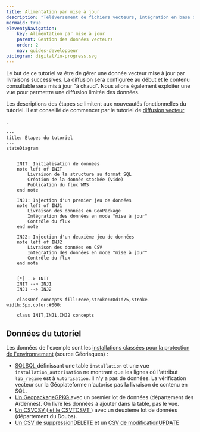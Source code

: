```yaml
---
title: Alimentation par mise à jour
description: "Téléversement de fichiers vecteurs, intégration en base de données déjà existante et diffusée"
mermaid: true
eleventyNavigation:
    key: Alimentation par mise à jour
    parent: Gestion des données vecteurs
    order: 2
    nav: guides-developpeur
pictogram: digital/in-progress.svg
---
```


Le but de ce tutoriel va être de gérer une donnée vecteur mise à jour par livraisons successives. La diffusion sera configurée au début et le contenu consultable sera mis à jour "à chaud". Nous allons également exploiter une vue pour permettre une diffusion limitée des données.

Les descriptions des étapes se limitent aux nouveautés fonctionnelles du tutoriel. Il est conseillé de commencer par le tutoriel de
<a
id="link-1"
href="../alimentation-diffusion"
target="\_self"
class="fr-link fr-icon-arrow-right-line fr-link--icon-right"> diffusion vecteur</a>

.

```mermaid
---
title: Étapes du tutoriel
---
stateDiagram


    INIT: Initialisation de données
    note left of INIT
        Livraison de la structure au format SQL
        Création de la donnée stockée (vide)
        Publication du flux WMS
    end note

    INJ1: Injection d'un premier jeu de données
    note left of INJ1
        Livraison des données en GeoPackage
        Intégration des données en mode "mise à jour"
        Contrôle du flux
    end note

    INJ2: Injection d'un deuxième jeu de données
    note left of INJ2
        Livraison des données en CSV
        Intégration des données en mode "mise à jour"
        Contrôle du flux
    end note


    [*] --> INIT
    INIT --> INJ1
    INJ1 --> INJ2

    classDef concepts fill:#eee,stroke:#8d1d75,stroke-width:3px,color:#000;

    class INIT,INJ1,INJ2 concepts
```

## Données du tutoriel

Les données de l'exemple sont les <a title="installations classées pour la protection de l'environnement" id="link-2" href="https://www.georisques.gouv.fr/donnees/bases-de-donnees/installations-industrielles" target="_blank" rel="noopener external" class="fr-link">installations classées pour la protection de l'environnement</a> (source Géorisques) :

- <a id="link-sql" 
     download="installation-init.sql" 
     href="/data/tutoriels/alimentation-maj/installation-init.sql" 
     target="_self" 
     class="fr-link fr-link--download">
  SQL<span class="fr-link__detail">SQL</span>
  </a> définissant une table `installation` et une vue `installation_autorisation` ne montrant que les lignes où l'attribut `lib_regime` est à `Autorisation`. Il n'y a pas de données. La vérification vecteur sur la Géoplateforme n'autorise pas la livraison de contenu en SQL.
- <a id="link-gpkg" 
     download="installation.gpkg" 
     href="/data/tutoriels/alimentation-maj/installation.gpkg" 
     target="_self" 
     class="fr-link fr-link--download">
  Un Geopackage<span class="fr-link__detail">GPKG</span>
  </a> avec un premier lot de données (département des Ardennes). On livre les données à ajouter dans la table, pas le vue.
- <a id="link-csv" 
     download="installation.csv" 
     href="/data/tutoriels/alimentation-maj/installation.csv" 
     target="_self" 
     class="fr-link fr-link--download">
  Un CSV<span class="fr-link__detail">CSV</span>
  </a> (<a id="link-csv" 
     download="installation.csvt" 
     href="/data/tutoriels/alimentation-maj/installation.csvt" 
     target="_self" 
     class="fr-link fr-link--download">
  et le CSVT<span class="fr-link__detail">CSVT</span>
  </a>) avec un deuxième lot de données (département du Doubs).
- </a> <a id="link-delete" 
     download="installation.delete" 
     href="/data/tutoriels/alimentation-maj/installation.delete" 
     target="_self" 
     class="fr-link fr-link--download">
  Un CSV de suppression<span class="fr-link__detail">DELETE</span>
  </a> et un </a> <a id="link-update" 
     download="installation.update" 
     href="/data/tutoriels/alimentation-maj/installation.update" 
     target="_self" 
     class="fr-link fr-link--download">
  CSV de modification<span class="fr-link__detail">UPDATE</span>
  </a>
